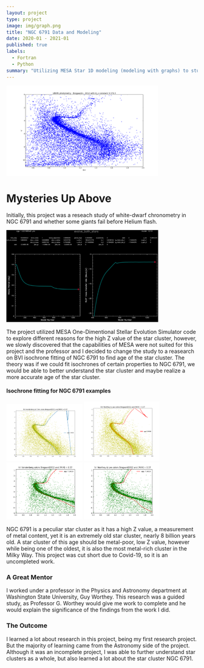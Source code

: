 ```yaml
---
layout: project
type: project
image: img/graph.png
title: "NGC 6791 Data and Modeling"
date: 2020-01 - 2021-01
published: true
labels:
  - Fortran
  - Python
summary: "Utilizing MESA Star 1D modeling (modeling with graphs) to study NGC 6791"
---
```


<div class="text-center p-4">
  <img width="400px" src="../img/graph.png" class="img-thumbnail" >
</div>

# Mysteries Up Above
Initially, this project was a reseach study of white-dwarf chronometry in NGC 6791 and whether some giants fail before Helium flash. 

<div class="text-center p-4">
  <img width="400px" src="../img/ngcImg/starFormation2.png" class="img-thumbnail" >
</div>

The project utilized MESA One-Dimentional Stellar Evolution Simulator code to explore different reasons for the high Z value of the star cluster, however, we slowly discovered that the capabilities of MESA were not suited for this project and the professor and I decided to change the study to a reasearch on BVI isochrone fitting of NGC 6791 to find age of the star cluster. The theory was if we could fit isochrones of certain properties to NGC 6791, we would be able to better understand the star cluster and maybe realize a more accurate age of the star cluster.

#### Isochrone fitting for NGC 6791 examples
<div class="text-center p-4">
  <img width="200px" src="../img/ngcImg/bvvan.png" class="img-inline" >
  <img width="200px" src="../img/ngcImg/bvworthey.png" class="img-inline" >
  <img width="200px" src="../img/ngcImg/vivan.png" class="img-thumbnail" >
  <img width="200px" src="../img/ngcImg/viworthey.png" class="img-thumbnail" >
</div>

NGC 6791 is a peculiar star cluster as it has a high Z value, a measurement of metal content, yet it is an extremely old star cluster, nearly 8 billion years old. A star cluster of this age should be metal-poor, low Z value, however while being one of the oldest, it is also the most metal-rich cluster in the Milky Way. 
This project was cut short due to Covid-19, so it is an uncompleted work. 

### A Great Mentor
I worked under a professor in the Physics and Astronomy department at Washington State University, Guy Worthey. This research was a guided study, as Professor G. Worthey would give me work to complete and he would explain the significance of the findings from the work I did.

### The Outcome
I learned a lot about research in this project, being my first research project. But the majority of learning came from the Astronomy side of the project. Although it was an incomplete project, I was able to further understand star clusters as a whole, but also learned a lot about the star cluster NGC 6791.
